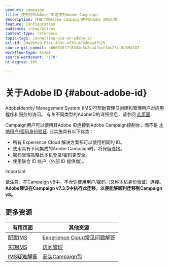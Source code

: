 ```yaml
---
product: campaign
title: 使用您的Adobe ID连接到Adobe Campaign
description: 详细了解Adobe Campaign中的Adobe IMS实施
feature: Configuration
audience: integrations
content-type: reference
topic-tags: connecting-via-an-adobe-id
exl-id: 8dad8fa9-674c-433c-af30-8c6d0aadf525
source-git-commit: b666535f7f82d1b8c2da4fbce1bc25cf8d39d187
workflow-type: tm+mt
source-wordcount: '170'
ht-degree: 16%

---
```


# 关于Adobe ID {#about-adobe-id}

AdobeIdentity Management System (IMS)可帮助管理员创建和管理用户对应用程序和服务的访问。 有关不同类型的AdobeID的详细信息，请参阅 [此页面](https://helpx.adobe.com/cn/enterprise/using/identity.html).

Campaign用户可以使用其Adobe ID连接到Adobe Campaign控制台，而不是 [本地用户/密码身份验证](../../platform/using/access-management-operators.md). 此实施具有以下优势：

* 所有 Experience Cloud 解决方案都可以使用相同的 ID。
* 使用具有不同集成的Adobe Campaign时，将保留连接。
* 密码管理策略比本机登录/密码更安全。
* 使用联合 ID 帐户（外部 ID 提供商）。

>[!IMPORTANT]
>
> 请注意，在Campaign v8中，不允许使用用户/密码（又称本机身份验证）连接。 **Adobe建议在Campaign v7.3.5中执行此迁移，以便能够顺利迁移到Campaign v8。**


<!--
>[!IMPORTANT]
>
>If you are connecting to Campaign through Adobe Identity Service (IMS), you need to upgrade to the latest build to be able to connect to Campaign after **June 30, 2021**. This upgrade is mandatory for both Campaign server and client console. 
>
>Depending on your current version, you must upgrade to one of the following releases: 
>
> * [Campaign [!DNL Gold Standard] 11](../../rn/using/gold-standard.md)
> * [Campaign 21.1.4](../../rn/using/latest-release.md)
>
>[Learn more about IMS updates](../../technotes/using/ims-updates.md)
-->

## 更多资源

| 有用页面 | 其他资源 |
|---|---|
| [配置IMS](../../integrations/using/configuring-ims.md) | [Experience Cloud常见问题解答](https://experienceleague.adobe.com/docs/core-services/interface/manage-users-and-products/faq.html) |
| [实施IMS](../../integrations/using/implementing-ims.md) | [访问管理](../../platform/using/access-management.md) |
| [IMS疑难解答](../../integrations/using/ims-troubleshooting.md) | [安装Campaign包](../../installation/using/installing-campaign-standard-packages.md) |
